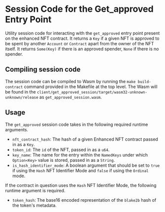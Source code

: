 # Session Code for the Get_approved Entry Point

Utility session code for interacting with the `get_approved` entry point present on the enhanced NFT contract. It returns
a `Key` if a given NFT is approved to be spent by another `Account` or `Contract` apart from the owner of the
NFT itself. It returns `Some(Key)` if there is an approved spender, `None` if there is no spender.

## Compiling session code

The session code can be compiled to Wasm by running the `make build-contract` command provided in the Makefile at the top level.
The Wasm will be found in the `client/get_approved_session/target/wasm32-unknown-unknown/release` as `get_approved_session.wasm`.

## Usage

The `get_approved` session code takes in the following required runtime arguments.

- `nft_contract_hash`: The hash of a given Enhanced NFT contract passed in as a `Key`.
- `token_id`: The `id` of the NFT, passed in as a `u64`.
- `key_name`: The name for the entry within the `NamedKeys` under which `Option<Key>` value is stored, passed in as a `String`.
- `is_hash_identifier_mode`: A boolean argument that should be set to `true` if using the `Hash` NFT Identifier Mode and `false` if using the `Ordinal` mode.

If the contract in question uses the `Hash` NFT Identifier Mode, the following runtime argument is required.

- `token_hash`: The base16 encoded representation of the `blake2b` hash of the token's metadata.
